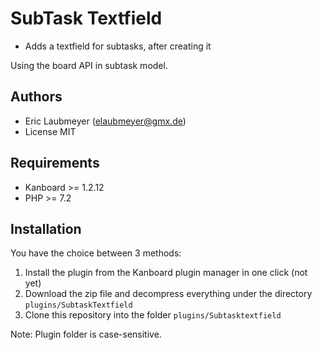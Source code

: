 SubTask Textfield
===============

- Adds a textfield for subtasks, after creating it

Using the board API in subtask model.

Authors
------

- Eric Laubmeyer (elaubmeyer@gmx.de)
- License MIT

Requirements
------------

- Kanboard >= 1.2.12
- PHP >= 7.2
  
Installation
------------

You have the choice between 3 methods:

1. Install the plugin from the Kanboard plugin manager in one click (not yet)
2. Download the zip file and decompress everything under the directory `plugins/SubtaskTextfield`
3. Clone this repository into the folder `plugins/Subtasktextfield`

Note: Plugin folder is case-sensitive.
